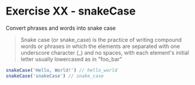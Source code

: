 # Exercise XX - snakeCase

Convert phrases and words into snake case

> Snake case (or snake\_case) is the practice of writing compound words or phrases in which the elements are separated with one underscore character (\_) and no spaces, with each element's initial letter usually lowercased as in "foo\_bar" 

```javascript
snakeCase('Hello, World!') // hello_world
snakeCase('snakeCase') // snake_case
```

